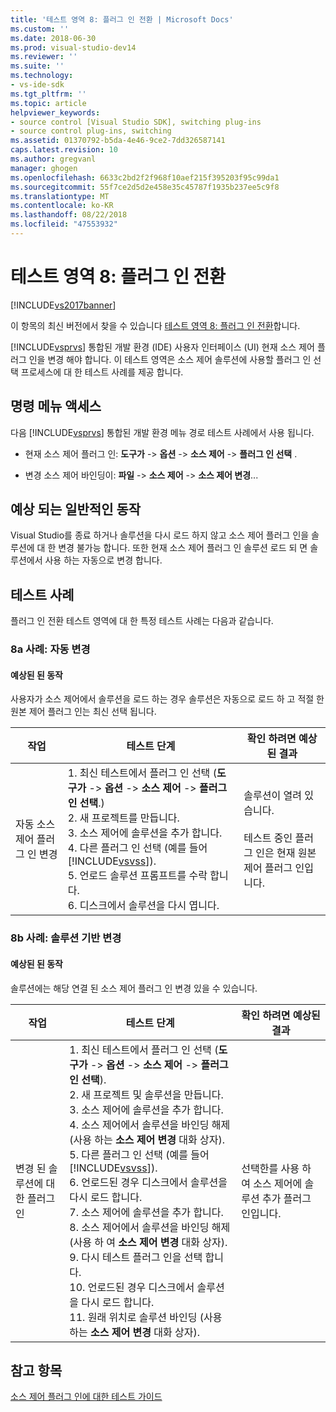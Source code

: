 ```yaml
---
title: '테스트 영역 8: 플러그 인 전환 | Microsoft Docs'
ms.custom: ''
ms.date: 2018-06-30
ms.prod: visual-studio-dev14
ms.reviewer: ''
ms.suite: ''
ms.technology:
- vs-ide-sdk
ms.tgt_pltfrm: ''
ms.topic: article
helpviewer_keywords:
- source control [Visual Studio SDK], switching plug-ins
- source control plug-ins, switching
ms.assetid: 01370792-b5da-4e46-9ce2-7dd326587141
caps.latest.revision: 10
ms.author: gregvanl
manager: ghogen
ms.openlocfilehash: 6633c2bd2f2f968f10aef215f395203f95c99da1
ms.sourcegitcommit: 55f7ce2d5d2e458e35c45787f1935b237ee5c9f8
ms.translationtype: MT
ms.contentlocale: ko-KR
ms.lasthandoff: 08/22/2018
ms.locfileid: "47553932"
---
```

# <a name="test-area-8-plug-in-switching"></a>테스트 영역 8: 플러그 인 전환
[!INCLUDE[vs2017banner](../../includes/vs2017banner.md)]

이 항목의 최신 버전에서 찾을 수 있습니다 [테스트 영역 8: 플러그 인 전환](https://docs.microsoft.com/visualstudio/extensibility/internals/test-area-8-plug-in-switching)합니다.  
  
[!INCLUDE[vsprvs](../../includes/vsprvs-md.md)] 통합된 개발 환경 (IDE) 사용자 인터페이스 (UI) 현재 소스 제어 플러그 인을 변경 해야 합니다. 이 테스트 영역은 소스 제어 솔루션에 사용할 플러그 인 선택 프로세스에 대 한 테스트 사례를 제공 합니다.  
  
## <a name="command-menu-access"></a>명령 메뉴 액세스  
 다음 [!INCLUDE[vsprvs](../../includes/vsprvs-md.md)] 통합된 개발 환경 메뉴 경로 테스트 사례에서 사용 됩니다.  
  
-   현재 소스 제어 플러그 인: **도구가** -> **옵션** -> **소스 제어** -> **플러그 인 선택** .  
  
-   변경 소스 제어 바인딩이: **파일** -> **소스 제어** -> **소스 제어 변경**...  
  
## <a name="common-expected-behavior"></a>예상 되는 일반적인 동작  
 Visual Studio를 종료 하거나 솔루션을 다시 로드 하지 않고 소스 제어 플러그 인을 솔루션에 대 한 변경 불가능 합니다. 또한 현재 소스 제어 플러그 인 솔루션 로드 되 면 솔루션에서 사용 하는 자동으로 변경 합니다.  
  
## <a name="test-cases"></a>테스트 사례  
 플러그 인 전환 테스트 영역에 대 한 특정 테스트 사례는 다음과 같습니다.  
  
### <a name="case-8a-automatic-change"></a>8a 사례: 자동 변경  
  
#### <a name="expected-behavior"></a>예상된 된 동작  
 사용자가 소스 제어에서 솔루션을 로드 하는 경우 솔루션은 자동으로 로드 하 고 적절 한 원본 제어 플러그 인는 최신 선택 됩니다.  
  
|작업|테스트 단계|확인 하려면 예상된 결과|  
|------------|----------------|--------------------------------|  
|자동 소스 제어 플러그 인 변경|1.  최신 테스트에서 플러그 인 선택 (**도구가** -> **옵션** -> **소스 제어** -> **플러그 인 선택**.)<br />2.  새 프로젝트를 만듭니다.<br />3.  소스 제어에 솔루션을 추가 합니다.<br />4.  다른 플러그 인 선택 (예를 들어 [!INCLUDE[vsvss](../../includes/vsvss-md.md)]).<br />5.  언로드 솔루션 프롬프트를 수락 합니다.<br />6.  디스크에서 솔루션을 다시 엽니다.|솔루션이 열려 있습니다.<br /><br /> 테스트 중인 플러그 인은 현재 원본 제어 플러그 인입니다.|  
  
### <a name="case-8b-solution-based-change"></a>8b 사례: 솔루션 기반 변경  
  
#### <a name="expected-behavior"></a>예상된 된 동작  
 솔루션에는 해당 연결 된 소스 제어 플러그 인 변경 있을 수 있습니다.  
  
|작업|테스트 단계|확인 하려면 예상된 결과|  
|------------|----------------|--------------------------------|  
|변경 된 솔루션에 대 한 플러그 인|1.  최신 테스트에서 플러그 인 선택 (**도구가** -> **옵션** -> **소스 제어** -> **플러그 인 선택**).<br />2.  새 프로젝트 및 솔루션을 만듭니다.<br />3.  소스 제어에 솔루션을 추가 합니다.<br />4.  소스 제어에서 솔루션을 바인딩 해제 (사용 하는 **소스 제어 변경** 대화 상자).<br />5.  다른 플러그 인 선택 (예를 들어 [!INCLUDE[vsvss](../../includes/vsvss-md.md)]).<br />6.  언로드된 경우 디스크에서 솔루션을 다시 로드 합니다.<br />7.  소스 제어에 솔루션을 추가 합니다.<br />8.  소스 제어에서 솔루션을 바인딩 해제 (사용 하 여 **소스 제어 변경** 대화 상자).<br />9. 다시 테스트 플러그 인을 선택 합니다.<br />10. 언로드된 경우 디스크에서 솔루션을 다시 로드 합니다.<br />11. 원래 위치로 솔루션 바인딩 (사용 하는 **소스 제어 변경** 대화 상자).|선택한를 사용 하 여 소스 제어에 솔루션 추가 플러그 인입니다.|  
  
## <a name="see-also"></a>참고 항목  
 [소스 제어 플러그 인에 대한 테스트 가이드](../../extensibility/internals/test-guide-for-source-control-plug-ins.md)

